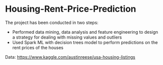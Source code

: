 # Housing-Rent-Price-Prediction
The project has been conducted in two steps:
* Performed data mining, data analysis and feature engineering to design a strategy for dealing with missing values and outliers 
* Used Spark ML with decision trees model to perform predictions on the rent prices of the houses

Data: https://www.kaggle.com/austinreese/usa-housing-listings
